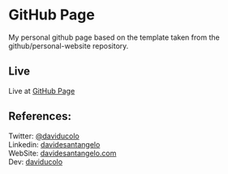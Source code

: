 # GitHub Page

My personal github page based on the template taken from the github/personal-website repository.

## Live

Live at [GitHub Page](davidesantangelo.github.io)

## References:

Twitter: [@daviducolo](https://www.twitter.com/daviducolo)<br>
Linkedin: [davidesantangelo](https://www.linkedin.com/in/davidesantangelo/)<br>
WebSite: [davidesantangelo.com](https://davidesantangelo.com)<br>
Dev: [daviducolo](https://dev.to/daviducolo)
